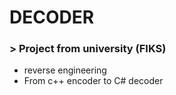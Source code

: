 # DECODER
### > Project from university (FIKS)
  * reverse engineering
  * From c++ encoder to C# decoder
